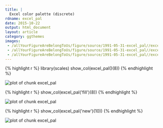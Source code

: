 ```yaml
---
title: |
  Excel color palette (discrete)
rdname: excel_pal
date: 2015-10-22
output: html_document
layout: article
category: ggthemes
images:
 - /allYourFigureAreBelongToUs/figure/source/1991-05-31-excel_pal//excel_pal-1.png
 - /allYourFigureAreBelongToUs/figure/source/1991-05-31-excel_pal//excel_pal-2.png
 - /allYourFigureAreBelongToUs/figure/source/1991-05-31-excel_pal//excel_pal-3.png
---
```





{% highlight r %}
library(scales)
show_col(excel_pal()(8))
{% endhighlight %}

![plot of chunk excel_pal](/allYourFigureAreBelongToUs/figure/source/1991-05-31-excel_pal/excel_pal-1.png) 

{% highlight r %}
show_col(excel_pal('fill')(8))
{% endhighlight %}

![plot of chunk excel_pal](/allYourFigureAreBelongToUs/figure/source/1991-05-31-excel_pal/excel_pal-2.png) 

{% highlight r %}
show_col(excel_pal('new')(10))
{% endhighlight %}

![plot of chunk excel_pal](/allYourFigureAreBelongToUs/figure/source/1991-05-31-excel_pal/excel_pal-3.png) 